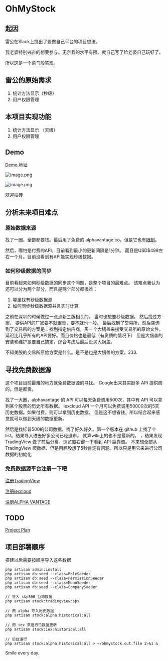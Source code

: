 # OhMyStock

## 起因

雷公在Slack上提出了要做自己平台的项目想法。

我老婆特别兴奋的想要参与。无奈我的水平有限。就自己写了给老婆自己玩好了。

所以这是一个菜鸟般实现。

## 雷公的原始需求

1. 统计方法显示（秒级）
2. 用户权限管理

## 本项目实现功能

1. 统计方法显示 （天级）
2. 用户权限管理

## Demo

[Demo 地址](https://stock.ohmyapps.com/admin)

![image.png](https://i.loli.net/2020/10/25/SBYxgePKRQcAH5j.png)

![image.png](https://i.loli.net/2020/10/25/oJIrW1TBwzgAsDd.png)

欢迎拍砖

## 分析未来项目难点

### 原始数据来源
找了一圈，全部都要钱。最后用了免费的 alphavantage.co，但是它也有[限制](https://www.alphavantage.co/premium/)。

然后，哪怕是付费的API，目前看到最小的更新间隔是1分钟。 而且是USD$499左右一个月。目前没看到有API能实现秒级数据。

### 如何秒级数据的同步
目前看起来如何秒级数据的同步这个问题，是整个项目的最难点。
该难点我认为还可以分为两个部分，而且是两个部分都很难：
1. 哪里找有秒级数据源
2. 如何同步秒级数据源并且实时计算

之前在深圳的时候做过一点点新三版相关的。 当时也想要秒级数据。 然后找过方案。 提供API的厂家要不就很贵，要不就也一般。 最后找到了交易所，然后咨询到了交易所的方案是：找到指定供应商，买一个大锅盖来接受交易所的原始文件。延迟比几乎所有的API要好。而且价格也是最低（有资质的情况下） 但是大锅盖的安装和维护是要自己搞定，综合考虑后最后没买大锅盖。

不知美股的交易所原始方案是什么。是不是也是大锅盖的方案。233.


## 寻找免费数据源
这个项目目前最难的地方就免费数据源的寻找。 Google出来其实挺多 API 提供商的。但是都贵。

找了一大圈，alphavantage 的 API 可以每天免费调用500次，其中有 API 可以拿到某个股票的历史所有数据。
iexcloud API 一个月可以免费调用50000次的5天历史数据。如果付费，则可以拿到历史数据。
但是这不想省钱，所以结合起来感觉就可以做到天级的数据更新。

然后是找标普500的公司数据，找了好久好久。第一个版本在 github 上找了个list。结果导入进去好多公司已经退市。 就算wiki上的也不是最新的。 ，结果发现 TradingView 做了前后分离，浏览器右键一下看到 API 巨靠谱。 本来想全部从 TradingView 爬数据，但是用屁股想了5秒肯定有问题。所以只是用它来进行公司数据的初始化

### 免费数据源平台注册一下吧

[注册TradingView](https://www.tradingview.com/gopro/?share_your_love=iiiyu)

[注册iexcloud](https://iexcloud.io/s/8ec8e635)

[注册ALPHA VANTAGE](https://www.alphavantage.co/support/#api-key)

## TODO

[Project Plan](https://github.com/iiiyu/OhMyStock/projects/1)


## 项目部署顺序

搭建以后需要按顺序导入这些数据

``` shell
php artisan admin:install
php artisan db:seed --class=RoleSeeder
php artisan db:seed --class=PermissionSeeder
php artisan db:seed --class=MenuSeeder
php artisan db:seed --class=CompanySeeder

// 导入 s&p500 公司数据
php artisan stock:tradingview:spx

// 用 alpha 导入历史数据
php artisan stock:alpha:historical:all

// 用 iex 来进行日数据更新
php artisan stock:iex:historical:all

// 后台运行
php artisan stock:alpha:historical:all > ~/ohmystock.out.file 2>&1 &
```

Smile every day.
